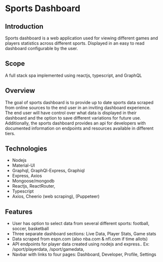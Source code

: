 # Sports Dashboard

## Introduction
Sports dashboard is a web application used for viewing different games and players statistics across different sports. Displayed in an easy to read dashboard configurable by the user.  

## Scope
A full stack spa implemented using reactjs, typescript, and GraphQL

## Overview
The goal of sports dashboard is to provide up to date sports data scraped from online sources to the end user in an inviting dashboard experience. The end user will have control over what data is displayed in their dashboard and the option to save different variations for future use. Additionally, the sports dashboard provides an api for developers with documented information on endpoints and resources available in different tiers. 

## Technologies
* Nodejs
* Material-UI
* Graphql, GraphQl-Express, Graphiql
* Express, Axios
* Mongoose/mongodb
* Reactjs, ReactRouter, 
* Typescript
* Axios, Cheerio (web scraping), (Puppeteer) 

## Features
* User has option to select data from several different sports: football, soccer, basketball
* Three separate dashboard sections: Live Data, Player Stats, Game stats 
* Data scraped from espn.com (also nba.com & nfl.com if time allots)
* API endpoints for player data created using nodejs and express.. Ex: /sport/playerdata, /sport/gamedata, 
* Navbar with links to four pages: Dashboard, Developer, Profile, Settings
